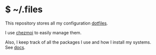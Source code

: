 # $ ~/\.files

This repository stores all my configuration [dotfiles](https://en.wikipedia.org/wiki/Hidden_file_and_hidden_directory#Unix_and_Unix-like_environments).

I use [chezmoi](https://www.chezmoi.io/) to easily manage them.

Also, I keep track of all the packages I use and how I install my systems.
See [docs](./docs).
